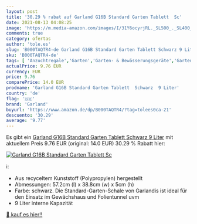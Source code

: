 ```yaml
---
layout: post
title: '30.29 % rabat auf Garland G16B Standard Garten Tablett  Sc'
date: 2021-08-13 04:08:25
image: 'https://m.media-amazon.com/images/I/31Y6ocyrjRL._SL500_._SL400_.jpg'
comments: true
category: ofertas
author: 'tole.es'
slug: 'B000TAQTR4-de Garland G16B Standard Garten Tablett Schwarz 9 Liter'
sku: 'B000TAQTR4-de'
tags: [ 'Anzuchtregale','Garten','Garten- & Bewässerungsgeräte','Gartenarbeit','Gewächshäuser & Ausrüstung zur Anzucht','garland', ]
actualPrice: 9.76 EUR
currency: EUR
price: 9.76
comparePrice: 14.0 EUR
prodname: 'Garland G16B Standard Garten Tablett  Schwarz  9 Liter'
country: 'de'
flag: '🇩🇪'
brand: 'Garland'
buyurl: 'https://www.amazon.de/dp/B000TAQTR4/?tag=tolees0ca-21'
descuento: '30.29'
average: '9.77'
---
```


Es gibt ein [Garland G16B Standard Garten Tablett  Schwarz  9 Liter](https://www.amazon.de/dp/B000TAQTR4/?tag=tolees0ca-21) mit aktuellem Preis 9.76 EUR (original: 14.0 EUR) 30.29 % Rabatt hier:

[![Garland G16B Standard Garten Tablett  Sc](https://m.media-amazon.com/images/I/31Y6ocyrjRL._SL500_._SL400_.jpg)](https://www.amazon.de/dp/B000TAQTR4/?tag=tolees0ca-21)

ℹ️:

- Aus recyceltem Kunststoff (Polypropylen) hergestellt
- Abmessungen: 57.2cm (l) x 38.8cm (w) x 5cm (h)
- Farbe: schwarz. Die Standard-Garten-Schale von Garlandis ist ideal für den Einsatz im Gewächshaus und Folientunnel uvm
- 9 Liter interne Kapazität

[🛒 kauf es hier!!](https://www.amazon.de/dp/B000TAQTR4/?tag=tolees0ca-21)
